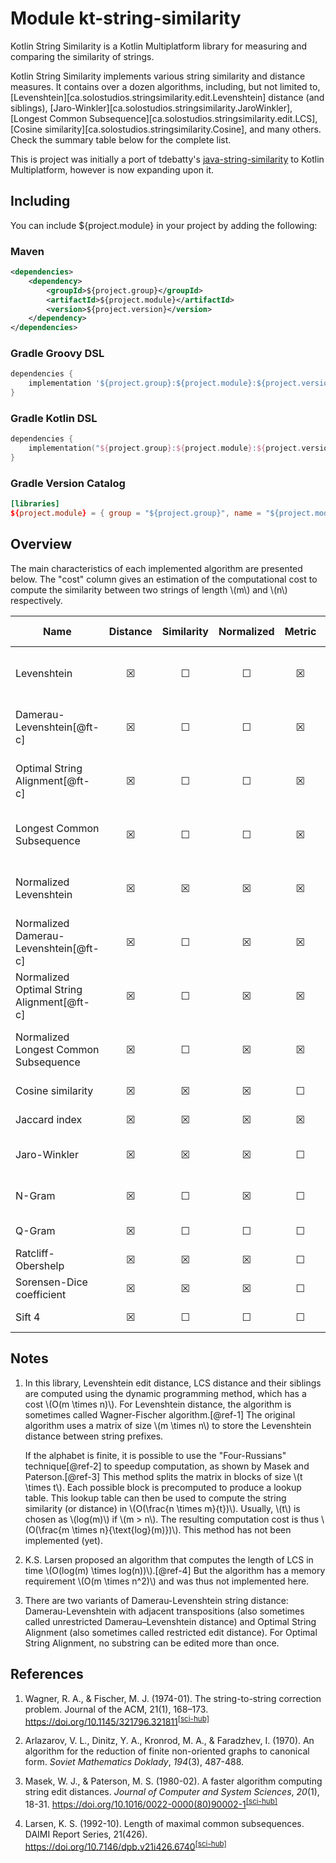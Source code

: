 # Module kt-string-similarity

Kotlin String Similarity is a Kotlin Multiplatform library for measuring and comparing the similarity of strings.

Kotlin String Similarity implements various string similarity and distance measures.
It contains over a dozen algorithms, including, but not limited to,
[Levenshtein][ca.solostudios.stringsimilarity.edit.Levenshtein] distance (and siblings),
[Jaro-Winkler][ca.solostudios.stringsimilarity.JaroWinkler],
[Longest Common Subsequence][ca.solostudios.stringsimilarity.edit.LCS],
[Cosine similarity][ca.solostudios.stringsimilarity.Cosine], and many others.
Check the summary table below for the complete list.

This is project was initially a port of tdebatty's
[java-string-similarity](https://github.com/tdebatty/java-string-similarity) to Kotlin Multiplatform,
however is now expanding upon it.

## Including

You can include ${project.module} in your project by adding the following:

### Maven

```xml
<dependencies>
    <dependency>
        <groupId>${project.group}</groupId>
        <artifactId>${project.module}</artifactId>
        <version>${project.version}</version>
    </dependency>
</dependencies>
```

### Gradle Groovy DSL

```gradle
dependencies {
    implementation '${project.group}:${project.module}:${project.version}'
}
```

### Gradle Kotlin DSL

```kotlin
dependencies {
    implementation("${project.group}:${project.module}:${project.version}")
}
```

### Gradle Version Catalog

```toml
[libraries]
${project.module} = { group = "${project.group}", name = "${project.module}", version = "${project.version}" }
```

## Overview

The main characteristics of each implemented algorithm are presented below.
The "cost" column gives an estimation of the computational cost to compute the similarity between two strings of length
\\(m\\) and \\(n\\) respectively.

| Name                                       | Distance | Similarity | Normalized | Metric | Memory cost          | Execution cost                     | Typical usage   |
|--------------------------------------------|:--------:|:----------:|:----------:|:------:|----------------------|------------------------------------|-----------------|
| Levenshtein                                |    ☒     |     ☐      |     ☐      |   ☒    | \\(O(m \\times n)\\) | \\(O(m \\times n)\\)[@ft-a]        |                 |
| Damerau-Levenshtein[@ft-c]                 |    ☒     |     ☐      |     ☐      |   ☒    | \\(O(m \\times n)\\) | \\(O(m \\times n)\\)[@ft-a]        |                 |
| Optimal String Alignment[@ft-c]            |    ☒     |     ☐      |     ☐      |   ☒    | \\(O(m \\times n)\\) | \\(O(m \\times n)\\)[@ft-a]        |                 |
| Longest Common Subsequence                 |    ☒     |     ☐      |     ☐      |   ☒    | \\(O(m \\times n)\\) | \\(O(m \\times n)\\)[@ft-a][@ft-b] | diff, git       |
| Normalized Levenshtein                     |    ☒     |     ☒      |     ☒      |   ☒    | \\(O(m \\times n)\\) | \\(O(m \\times n)\\)[@ft-a]        |                 |
| Normalized Damerau-Levenshtein[@ft-c]      |    ☒     |     ☐      |     ☒      |   ☒    | \\(O(m \\times n)\\) | \\(O(m \\times n)\\)[@ft-a]        |                 |
| Normalized Optimal String Alignment[@ft-c] |    ☒     |     ☐      |     ☒      |   ☒    | \\(O(m \\times n)\\) | \\(O(m \\times n)\\)[@ft-a]        |                 |
| Normalized Longest Common Subsequence      |    ☒     |     ☐      |     ☒      |   ☒    | \\(O(m \\times n)\\) | \\(O(m \\times n)\\)[@ft-a][@ft-b] |                 |
| Cosine similarity                          |    ☒     |     ☒      |     ☒      |   ☐    | \\(O(m + n)\\)       | \\(O(m + n)\\)                     |                 |
| Jaccard index                              |    ☒     |     ☒      |     ☒      |   ☒    | \\(O(m + n)\\)       | \\(O(m + n)\\)                     |                 |
| Jaro-Winkler                               |    ☒     |     ☒      |     ☒      |   ☐    | \\(O(m + n)\\)       | \\(O(m \\times n)\\)               | typo correction |
| N-Gram                                     |    ☒     |     ☐      |     ☒      |   ☐    |                      | \\(O(m \\times n)\\)               |                 |
| Q-Gram                                     |    ☒     |     ☐      |     ☐      |   ☐    |                      | \\(O(m + n)\\)                     |                 |
| Ratcliff-Obershelp                         |    ☒     |     ☒      |     ☒      |   ☐    | \\(O(m + n)\\)       | \\(O(n^3)\\)                       |                 |
| Sorensen-Dice coefficient                  |    ☒     |     ☒      |     ☒      |   ☐    |                      | \\(O(m + n)\\)                     |                 |
| Sift 4                                     |    ☒     |     ☐      |     ☐      |   ☐    | \\(O(m + n)\\)       | \\(O(m + n)\\)                     |                 |

<h2 class="footnotes-header">Notes</h2>
<div class="footnotes">
<ol>
<li id="footnote-a">

In this library, Levenshtein edit distance, LCS distance and their siblings are computed using the dynamic
programming method, which has a cost \\(O(m \\times n)\\).
For Levenshtein distance, the algorithm is sometimes called Wagner-Fischer algorithm.[@ref-1]
The original algorithm uses a matrix of size \\(m \\times n\\) to store the Levenshtein distance between string
prefixes.

If the alphabet is finite, it is possible to use the "Four-Russians" technique[@ref-2] to speedup computation,
as shown by Masek and Paterson.[@ref-3]
This method splits the matrix in blocks of size \\(t \\times t\\).
Each possible block is precomputed to produce a lookup table.
This lookup table can then be used to compute the string similarity (or distance) in \\(O(\\frac{n \\times m}{t})\\).
Usually, \\(t\\) is chosen as \\(log(m)\\) if \\(m > n\\).
The resulting computation cost is thus \\(O(\\frac{m \\times n}{\\text{log}(m)})\\).
This method has not been implemented (yet).
</li>
<li id="footnote-b">

K.S. Larsen proposed an algorithm that computes the length of LCS in time
\\(O(log(m) \\times log(n))\\).[@ref-4] But the algorithm has a memory requirement \\(O(m \\times n^2)\\) and was thus not
implemented here.
</li>
<li id="footnote-c">

There are two variants of Damerau-Levenshtein string distance: Damerau-Levenshtein with adjacent transpositions
(also sometimes called unrestricted Damerau–Levenshtein distance) and Optimal String Alignment (also sometimes called
restricted edit distance). For Optimal String Alignment, no substring can be edited more than once.
</li>
</ol>
</div>

<h2 class="references-header">References</h2>
<div class="references">
<ol>
<li id="reference-1">

Wagner, R. A., & Fischer, M. J. (1974-01). The string-to-string correction problem.
Journal of the ACM, 21(1), 168–173.
<https://doi.org/10.1145/321796.321811><sup>[&#91;sci-hub&#93;](https://sci-hub.st/10.1145/321796.321811)</sup>
</li>
<li id="reference-2">

Arlazarov, V. L., Dinitz, Y. A., Kronrod, M. A., & Faradzhev, I. (1970).
An algorithm for the reduction of finite non-oriented graphs to canonical form.
*Soviet Mathematics Doklady*, *194*(3), 487-488.
</li>
<li id="reference-3">

Masek, W. J., & Paterson, M. S. (1980-02). A faster algorithm computing string
edit distances. *Journal of Computer and System Sciences*, *20*(1), 18-31.
<https://doi.org/10.1016/0022-0000(80)90002-1><sup>[&#91;sci-hub&#93;](https://sci-hub.st/10.1016/0022-0000(80)90002-1)</sup>
</li>
<li id="reference-4">

Larsen, K. S. (1992-10). Length of maximal common subsequences. DAIMI Report
Series, 21(426).
<https://doi.org/10.7146/dpb.v21i426.6740><sup>[&#91;sci-hub&#93;](https://sci-hub.st/10.7146/dpb.v21i426.6740)</sup>
</li>
</ol>
</div>

